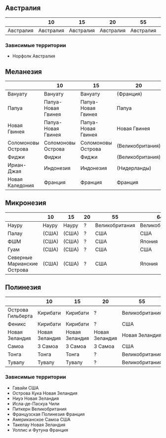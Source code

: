 ## Австралия

|           |10         |15         |20         |55         |64         |
|-----------|-----------|-----------|-----------|-----------|-----------|
|Австралия  |Австралия  |Австралия  |Австралия  |Австралия  |Австралия  |


### Зависимые территории

*   Норфолк Австралия

## Меланезия

|                   |10                 |15                 |20                 |55             |64             |
|-------------------|-------------------|-------------------|-------------------|---------------|---------------|
|Вануату            |Вануату            |Вануату            |(Франция)          |Франция        |Франция        |
|Папуа              |Папуа-Новая Гвинея |Папуа-Новая Гвинея |Папуа              |Австралия      |Австралия      |
|Новая Гвинея       |Папуа-Новая Гвинея |Папуа-Новая Гвинея |Новая Гвинея       |Австралия      |Австралия      |
|Соломоновы Острова |Соломоновы Острова |Соломоновы Острова |(Великобритания)   |Великобритания |Великобритания |
|Фиджи              |Фиджи              |Фиджи              |(Великобритания)   |Великобритания |Великобритания |
|Ириан-Джая         |Индонезия          |Индонезия          |(Нидерланды)       |Нидерланды     |Нидерланды     |
|Новая Каледония    |Франция            |Франция            |Франция            |Франция        |Франция        |

## Микронезия

|                               |10     |15     |20 |55             |64             |
|-------------------------------|-------|-------|---|---------------|---------------|
|Науру                          |Науру  |Науру  |?  |Великобритания |Великобритания |
|Палау                          |(США)  |(США)  |?  |США            |США            |
|ФШМ                            |(США)  |(США)  |?  |США            |Япония         |
|Гуам                           |(США)  |(США)  |?  |США            |США            |
|Северные Марианские Острова    |(США)  |(США)  |?  |США            |Япония         |

## Полинезия

|                   |10             |15             |20             |55             |64             |
|-------------------|---------------|---------------|---------------|---------------|---------------|
|Острова Гильберта  |Кирибати       |Кирибати       |?              |Великобритания |Великобритания |
|Феникс             |Кирибати       |Кирибати       |?              |США            |США            |
|Новая Зеландия     |Новая Зеландия |Новая Зеландия |Новая Зеландия |Новая Зеландия |Новая Зеландия |
|Самоа              |З Самоа        |З Самоа        |З Самоа        |США            |США            |
|Тонга              |Тонга          |Тонга          |?              |Великобритания |Великобритания |
|Тувалу             |Тувалу         |Тувалу         |?              |Великобритания |Великобритания |

### Зависимые территории

*   Гавайи                  США
*   Острова Кука            Новая Зеландия
*   Ниуэ                    Новая Зеландия
*   Исла-де-Паскуа          Чили
*   Питкерн                 Великобритания
*   Французская Полинезия   Франция
*   Американское Самоа      США
*   Такелау                 Новая Зеландия
*   Уоллис и Футуна         Франция
